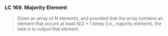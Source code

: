 ### LC 169. Majority Element
 
> Given an array of N elements, and provided that the
array contains an element that occurs at least N/2 + 1 times (i.e., majority element),
the task is to output that element.